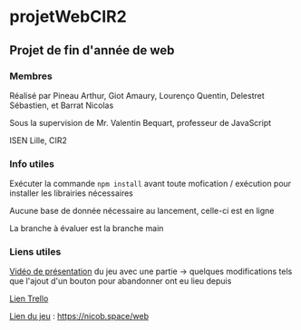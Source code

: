 # projetWebCIR2

## Projet de fin d'année de web

### Membres

Réalisé par Pineau Arthur, Giot Amaury, Lourenço Quentin, Delestret Sébastien, et Barrat Nicolas

Sous la supervision de Mr. Valentin Bequart, professeur de JavaScript

ISEN Lille, CIR2

### Info utiles

Exécuter la commande ```npm install``` avant toute mofication / exécution pour installer les librairies nécessaires

Aucune base de donnée nécessaire au lancement, celle-ci est en ligne

La branche à évaluer est la branche main

### Liens utiles

[Vidéo de présentation](https://nextcloud.nicob.ovh/index.php/s/oH8qkWazPgyWB24) du jeu avec une partie -> quelques modifications tels que l'ajout d'un bouton pour abandonner ont eu lieu depuis

[Lien Trello](https://trello.com/b/Or0DMhcB/projet-web-cir2)

[Lien du jeu](https://nicob.space/web) : https://nicob.space/web
